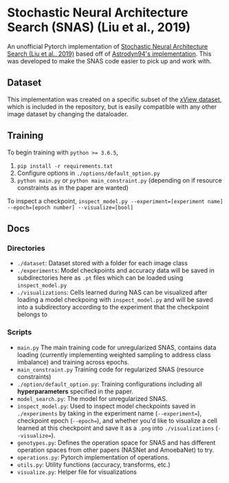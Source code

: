 # Stochastic Neural Architecture Search (SNAS) (Liu et al., 2019)

An unofficial Pytorch implementation of [Stochastic Neural Architecture Search (Liu et al., 2019)](https://arxiv.org/abs/1812.09926) based off of [Astrodyn94's implementation](https://github.com/Astrodyn94/SNAS-Stochastic-Neural-Architecture-Search-). This was developed to make the SNAS code easier to pick up and work with.

## Dataset
This implementation was created on a specific subset of the  [xView dataset](http://xviewdataset.org/), which is included in the repository, but is easily compatible with any other image dataset by changing the dataloader.

## Training
To begin training with `python >= 3.6.5`,

1. `pip install -r requirements.txt`
2. Configure options in `./options/default_option.py`
3.  `python main.py` or `python main_constraint.py` (depending on if resource constraints as in the paper are wanted)

To inspect a checkpoint,
`inspect_model.py --experiment=[experiment name] --epoch=[epoch number] --visualize=[bool]`

## Docs
### Directories
- `./dataset`: Dataset stored with a folder for each image class
- `./experiments`: Model checkpoints and accuracy data will be saved in subdirectories here as `.pt` files which can be loaded using `inspect_model.py`
- `./visualizations`: Cells learned during NAS can be visualized after loading a model checkpoing with `inspect_model.py` and will be saved into a subdirectory according to the experiment that the checkpoint belongs to

### Scripts
- `main.py` The main training code for unregularized SNAS, contains data loading (currently implementing weighted sampling to address class imbalance) and training across epochs.
- `main_constraint.py` Training code for regularized SNAS (resource constraints)
- `./option/default_option.py`: Training configurations including all **hyperparameters** specified in the paper.
- `model_search.py`: The model for unregularized SNAS.
- `inspect_model.py`: Used to inspect model checkpoints saved in `./experiments` by taking in the experiment name (`--experiment=`), checkpoint epoch (`--epoch=`), and whether you'd like to visualize a cell learned at this checkpoint and save it as a `.png` into `./visualizations` (`--visualize=`).
- `genotypes.py`: Defines the operation space for SNAS and has different operation spaces from other papers (NASNet and AmoebaNet) to try.
- `operations.py`: Pytorch implementation of operations.
- `utils.py`: Utility functions (accuracy, transforms, etc.)
- `visualize.py`: Helper file for visualizations
